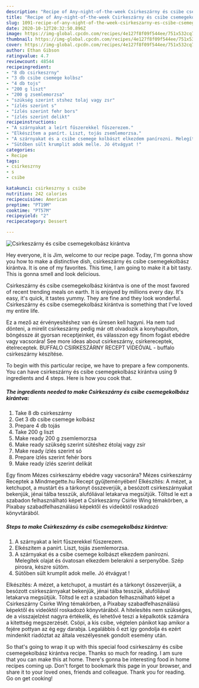 ```yaml
---
description: "Recipe of Any-night-of-the-week Csirkeszárny és csibe csemegekolbász kirántva"
title: "Recipe of Any-night-of-the-week Csirkeszárny és csibe csemegekolbász kirántva"
slug: 1091-recipe-of-any-night-of-the-week-csirkeszarny-es-csibe-csemegekolbasz-kirantva
date: 2020-10-12T20:32:50.896Z
image: https://img-global.cpcdn.com/recipes/4e127f8f09f544ee/751x532cq70/csirkeszarny-es-csibe-csemegekolbasz-kirantva-recept-foto.jpg
thumbnail: https://img-global.cpcdn.com/recipes/4e127f8f09f544ee/751x532cq70/csirkeszarny-es-csibe-csemegekolbasz-kirantva-recept-foto.jpg
cover: https://img-global.cpcdn.com/recipes/4e127f8f09f544ee/751x532cq70/csirkeszarny-es-csibe-csemegekolbasz-kirantva-recept-foto.jpg
author: Ethan Gibson
ratingvalue: 4.7
reviewcount: 48544
recipeingredient:
- "8 db csirkeszrny"
- "3 db csibe csemege kolbsz"
- "4 db tojs"
- "200 g liszt"
- "200 g zsemlemorzsa"
- "szükség szerint stshez tolaj vagy zsr"
- "ízlés szerint s"
- "ízlés szerint fehr bors"
- "ízlés szerint delikt"
recipeinstructions:
- "A szárnyakat a leírt fűszerekkel fűszerezem."
- "Elkészítem a panírt. Liszt, tojás zsemlemorzsa."
- "A szárnyakat és a csibe csemege kolbászt elkezdem panírozni. Melegítek olajat és óvatosan elkezdem belerakni a serpenyőbe. Szép pirosra, készre sütöm."
- "Sütőben sült krumplit adok melle. Jó étvágyat !"
categories:
- Recipe
tags:
- csirkeszrny
- s
- csibe

katakunci: csirkeszrny s csibe 
nutrition: 242 calories
recipecuisine: American
preptime: "PT19M"
cooktime: "PT57M"
recipeyield: "2"
recipecategory: Dessert

---
```



![Csirkeszárny és csibe csemegekolbász kirántva](https://img-global.cpcdn.com/recipes/4e127f8f09f544ee/751x532cq70/csirkeszarny-es-csibe-csemegekolbasz-kirantva-recept-foto.jpg)

Hey everyone, it is Jim, welcome to our recipe page. Today, I'm gonna show you how to make a distinctive dish, csirkeszárny és csibe csemegekolbász kirántva. It is one of my favorites. This time, I am going to make it a bit tasty. This is gonna smell and look delicious.

Csirkeszárny és csibe csemegekolbász kirántva is one of the most favored of recent trending meals on earth. It is enjoyed by millions every day. It's easy, it's quick, it tastes yummy. They are fine and they look wonderful. Csirkeszárny és csibe csemegekolbász kirántva is something that I've loved my entire life.

Ez a mező az érvényesítéshez van és üresen kell hagyni. Ha nem tud dönteni, a mirelit csirkeszárny pedig már ott olvadozik a konyhapulton, böngéssze át gyorsan receptjeinket, és válasszon egy finom fogást ebédre vagy vacsorára! See more ideas about csirkeszárny, csirkereceptek, ételreceptek. BUFFALO CSIRKESZÁRNY RECEPT VIDEÓVAL - buffalo csirkeszárny készítése.


To begin with this particular recipe, we have to prepare a few components. You can have csirkeszárny és csibe csemegekolbász kirántva using 9 ingredients and 4 steps. Here is how you cook that.

<!--inarticleads1-->

##### The ingredients needed to make Csirkeszárny és csibe csemegekolbász kirántva:

1. Take 8 db csirkeszárny
1. Get 3 db csibe csemege kolbász
1. Prepare 4 db tojás
1. Take 200 g liszt
1. Make ready 200 g zsemlemorzsa
1. Make ready szükség szerint sütéshez étolaj vagy zsír
1. Make ready ízlés szerint só
1. Prepare ízlés szerint fehér bors
1. Make ready ízlés szerint delikát


Egy finom Mézes csirkeszárny ebédre vagy vacsorára? Mézes csirkeszárny Receptek a Mindmegette.hu Recept gyűjteményében! Elkészítés: A mézet, a ketchupot, a mustárt és a tárkonyt összeverjük, a besózott csirkeszárnyakat bekenjük, jénai tálba tesszük, alufóliával letakarva megsütjük. Töltsd le ezt a szabadon felhasználható képet a Csirkeszárny Csirke Wing témakörben, a Pixabay szabadfelhasználású képektől és videóktól roskadozó könyvtárából. 

<!--inarticleads2-->

##### Steps to make Csirkeszárny és csibe csemegekolbász kirántva:

1. A szárnyakat a leírt fűszerekkel fűszerezem.
1. Elkészítem a panírt. Liszt, tojás zsemlemorzsa.
1. A szárnyakat és a csibe csemege kolbászt elkezdem panírozni. Melegítek olajat és óvatosan elkezdem belerakni a serpenyőbe. Szép pirosra, készre sütöm.
1. Sütőben sült krumplit adok melle. Jó étvágyat !


Elkészítés: A mézet, a ketchupot, a mustárt és a tárkonyt összeverjük, a besózott csirkeszárnyakat bekenjük, jénai tálba tesszük, alufóliával letakarva megsütjük. Töltsd le ezt a szabadon felhasználható képet a Csirkeszárny Csirke Wing témakörben, a Pixabay szabadfelhasználású képektől és videóktól roskadozó könyvtárából. A hitelesítés nem szükséges, de a visszajelzést nagyra értékelik, és lehetővé teszi a képalkotók számára a kitettség megszerzését. Csöpi, a kis csibe, végtelen pánikot kap amikor a fejére pottyan az ég egy darabja. Legalábbis ő ezt így gondolja és ezért mindenkit riadóztat az általa veszélyesnek gondolt esemény után. 

So that's going to wrap it up with this special food csirkeszárny és csibe csemegekolbász kirántva recipe. Thanks so much for reading. I am sure that you can make this at home. There's gonna be interesting food in home recipes coming up. Don't forget to bookmark this page in your browser, and share it to your loved ones, friends and colleague. Thank you for reading. Go on get cooking!
